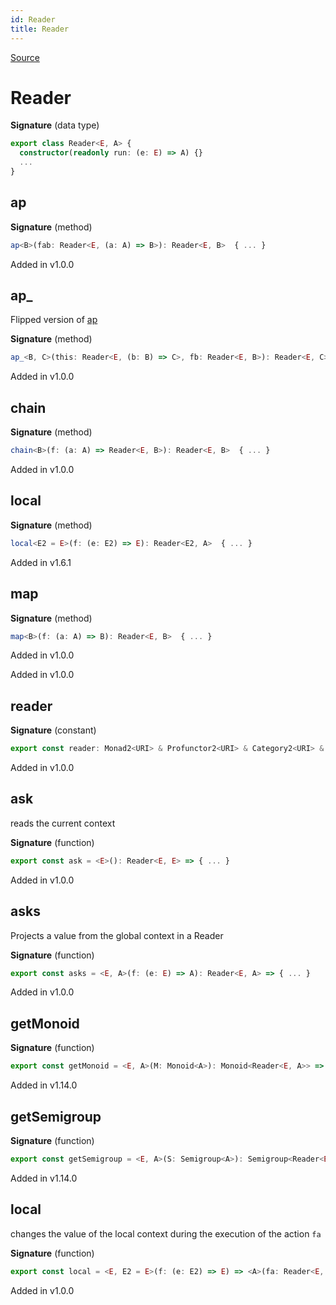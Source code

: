 ```yaml
---
id: Reader
title: Reader
---
```


[Source](https://github.com/gcanti/fp-ts/blob/master/src/Reader.ts)

# Reader

**Signature** (data type)

```ts
export class Reader<E, A> {
  constructor(readonly run: (e: E) => A) {}
  ...
}
```

## ap

**Signature** (method)

```ts
ap<B>(fab: Reader<E, (a: A) => B>): Reader<E, B>  { ... }
```

Added in v1.0.0

## ap\_

Flipped version of [ap](#ap)

**Signature** (method)

```ts
ap_<B, C>(this: Reader<E, (b: B) => C>, fb: Reader<E, B>): Reader<E, C>  { ... }
```

Added in v1.0.0

## chain

**Signature** (method)

```ts
chain<B>(f: (a: A) => Reader<E, B>): Reader<E, B>  { ... }
```

Added in v1.0.0

## local

**Signature** (method)

```ts
local<E2 = E>(f: (e: E2) => E): Reader<E2, A>  { ... }
```

Added in v1.6.1

## map

**Signature** (method)

```ts
map<B>(f: (a: A) => B): Reader<E, B>  { ... }
```

Added in v1.0.0

Added in v1.0.0

## reader

**Signature** (constant)

```ts
export const reader: Monad2<URI> & Profunctor2<URI> & Category2<URI> & Strong2<URI> & Choice2<URI> = ...
```

Added in v1.0.0

## ask

reads the current context

**Signature** (function)

```ts
export const ask = <E>(): Reader<E, E> => { ... }
```

Added in v1.0.0

## asks

Projects a value from the global context in a Reader

**Signature** (function)

```ts
export const asks = <E, A>(f: (e: E) => A): Reader<E, A> => { ... }
```

Added in v1.0.0

## getMonoid

**Signature** (function)

```ts
export const getMonoid = <E, A>(M: Monoid<A>): Monoid<Reader<E, A>> => { ... }
```

Added in v1.14.0

## getSemigroup

**Signature** (function)

```ts
export const getSemigroup = <E, A>(S: Semigroup<A>): Semigroup<Reader<E, A>> => { ... }
```

Added in v1.14.0

## local

changes the value of the local context during the execution of the action `fa`

**Signature** (function)

```ts
export const local = <E, E2 = E>(f: (e: E2) => E) => <A>(fa: Reader<E, A>): Reader<E2, A> => { ... }
```

Added in v1.0.0

